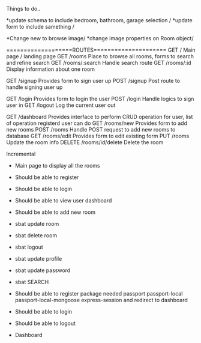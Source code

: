Things to do..

*update schema to include bedroom, bathroom, garage selection \/
*update form to include samething \/

*Change new to browse image\/
*change image properties on Room object\/


===================ROUTES=====================
GET         /                   Main page / landing page
GET         /rooms              Place to browse all rooms, forms to search and refine search
GET         /rooms/:search      Handle search route
GET         /rooms/:id          Display information about one room

GET         /signup             Provides form to sign user up
POST        /signup             Post route to handle signing user up

GET         /login              Provides form to login the user
POST        /login              Handle logics to sign user in
GET         /logout             Log the current user out

GET         /dashboard          Provides interface to perform CRUD operation for user, list of operation                                   registerd user can do
GET         /rooms/new          Provides form to add new rooms
POST        /rooms              Handle POST request to add new rooms to database
GET         /rooms/edit         Provides form to edit existing form
PUT         /rooms              Update the room info
DELETE      /rooms/id/delete    Delete the room

Incremental

- Main page to display all the rooms
- Should be able to register
- Should be able to login
- Should be able to view user dashboard
- Should be able to add new room
- sbat update room
- sbat delete room
- sbat logout
- sbat update profile
- sbat update password
- sbat SEARCH



- Should be able to register
package needed
passport
passport-local
passport-local-mongoose
express-session
and redirect to dashboard

- Should be able to login
- Should be able to logout

- Dashboard